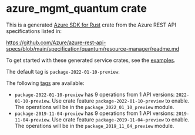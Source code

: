 # azure_mgmt_quantum crate

This is a generated [Azure SDK for Rust](https://github.com/Azure/azure-sdk-for-rust) crate from the Azure REST API specifications listed in:

https://github.com/Azure/azure-rest-api-specs/blob/main/specification/quantum/resource-manager/readme.md

To get started with these generated service crates, see the [examples](https://github.com/Azure/azure-sdk-for-rust/blob/main/services/README.md#examples).

The default tag is `package-2022-01-10-preview`.

The following [tags](https://github.com/Azure/azure-sdk-for-rust/blob/main/services/tags.md) are available:

- `package-2022-01-10-preview` has 9 operations from 1 API versions: `2022-01-10-preview`. Use crate feature `package-2022-01-10-preview` to enable. The operations will be in the `package_2022_01_10_preview` module.
- `package-2019-11-04-preview` has 9 operations from 1 API versions: `2019-11-04-preview`. Use crate feature `package-2019-11-04-preview` to enable. The operations will be in the `package_2019_11_04_preview` module.